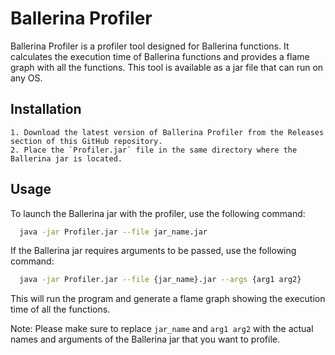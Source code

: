 # Ballerina Profiler

Ballerina Profiler is a profiler tool designed for Ballerina functions. It calculates the execution time of Ballerina functions and provides a flame graph with all the functions. This tool is available as a jar file that can run on any OS. 

## Installation


    1. Download the latest version of Ballerina Profiler from the Releases section of this GitHub repository.
    2. Place the `Profiler.jar` file in the same directory where the Ballerina jar is located.


## Usage

To launch the Ballerina jar with the profiler, use the following command:

```bash
  java -jar Profiler.jar --file jar_name.jar
```

If the Ballerina jar requires arguments to be passed, use the following command:


```bash
  java -jar Profiler.jar --file {jar_name}.jar --args {arg1 arg2}
```

This will run the program and generate a flame graph showing the execution time of all the functions.

Note: Please make sure to replace `jar_name` and `arg1 arg2` with the actual names and arguments of the Ballerina jar that you want to profile.
